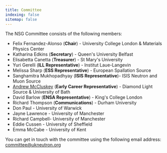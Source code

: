 ```yaml
---
title: Committee
indexing: false
sitemap: false
---
```


The NSG Committee consists of the following members:
- Felix Fernandez-Alonso (**Chair**) - University College London & Materials Physics Center
- Katharina Edkins (**Secretary**) - Queen's University Belfast
- Elisabetta Canetta (**Treasurer**) - St Mary's University
- Yuri Gerelli (**ILL Representative**) - Institut Laue-Langevin
- Melissa Sharp (**ESS Representative**) - European Spallation Source
- Sanghamitra Mukhopadhyay (**ISIS Representative**)- ISIS Neutron and Muon Source
- [Andrew McCluskey](https://armccluskey.com) (**Early Career Representative**) - Diamond Light Source & University of Bath
- David Barlow (**ENSA Representative**) - King's College London
- Richard Thompson (**Communications**) - Durham University
- Don Paul - University of Warwick
- Jayne Lawrence - University of Manchester
- Richard Campbell- University of Manchester
- Eddie Cussen - University of Sheffield
- Emma McCabe - University of Kent

You can get in touch with the committee using the following email address: [committee@ukneutron.org](mailto:committee@ukneutron.org)

